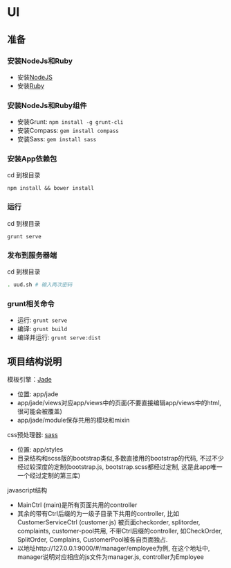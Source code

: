 # UI

## 准备

### 安装NodeJs和Ruby

- 安装[NodeJS](http://www.nodejs.org/)
- 安装[Ruby](http://rubyinstaller.org/)

### 安装NodeJs和Ruby组件

- 安装Grunt: `npm install -g grunt-cli`
- 安装Compass: `gem install compass`
- 安装Sass: `gem install sass`

### 安装App依赖包
cd 到根目录
```
npm install && bower install
```

### 运行
cd 到根目录
```
grunt serve
```

### 发布到服务器端
cd 到根目录
```bash
. uud.sh # 输入两次密码
```

### grunt相关命令

- 运行: `grunt serve`
- 编译: `grunt build`
- 编译并运行: `grunt serve:dist`

## 项目结构说明

模板引擎：[Jade](http://jade-lang.com/)

- 位置: app/jade
- app/jade/views对应app/views中的页面(不要直接编辑app/views中的html, 很可能会被覆盖)
- app/jade/module保存共用的模块和mixin

css预处理器: [sass](http://sass-lang.com/documentation/file.SASS_REFERENCE.html)

- 位置: app/styles
- 目录结构和scss版的bootstrap类似,多数直接用的bootstrap的代码, 不过不少经过较深度的定制(bootstrap.js, bootstrap.scss都经过定制, 这是此app唯一一个经过定制的第三库)

javascript结构

- MainCtrl (main)是所有页面共用的controller
- 其余的带有Ctrl后缀的为一级子目录下共用的controller, 比如CustomerServiceCtrl (customer.js) 被页面checkorder, splitorder, complaints, customer-pool共用, 不带Ctrl后缀的controller, 如CheckOrder, SplitOrder, Complains, CustomerPool被各自页面独占.
- 以地址http://127.0.0.1:9000/#/manager/employee为例, 在这个地址中, manager说明对应相应的js文件为manager.js, controller为Employee
